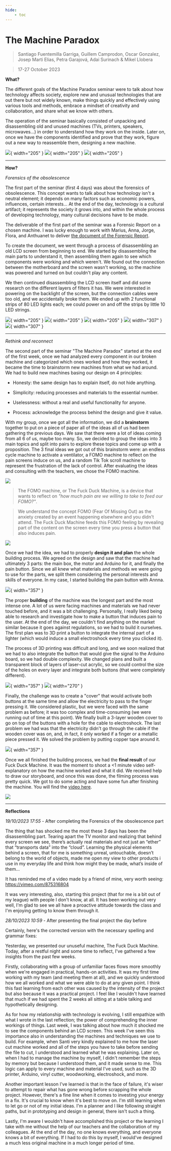 ```yaml
---
hide:
    - toc
---
```


# The Machine Paradox

> Santiago Fuentemilla Garriga, Guillem Camprodon, Oscar Gonzalez, Josep Marti Elias, Petra Garajová, Adai Surinach & Mikel Llobera

> 17-27 October 2023

**What?**

The different goals of the Machine Paradox seminar were to talk about how technology affects society, explore new and unusual technologies that are out there but not widely known, make things quickly and effectively using various tools and methods, embrace a mindset of creativity and collaboration, and share what we know with others. 

The operation of the seminar basically consisted of unpacking and disassembling old and unused machines (TVs, printers, speakers, microwaves…) in order to understand how they work on the inside. Later on, once we have the components identified and prove that they work, figure out a new way to reassemble them, designing a new machine.

![](../images/The%20Machine%20Paradox/C.jpg){ width="205" } ![](../images/The%20Machine%20Paradox/B.jpg){ width="205" } ![](../images/The%20Machine%20Paradox/D.jpg){ width="205" }

__________________
**How?**

_Forensics of the obsolescence_

The first part of the seminar (first 4 days) was about the forensics of obsolescence. This concept wants to talk about how technology isn't a neutral element; it depends on many factors such as economic powers, influences, certain interests… At the end of the day, technology is a cultural artifact; it represents the society it grows into, and within the whole process of developing technology, many cultural decisions have to be made.

The deliverable of the first part of the seminar was a Forensic Report on a chosen machine. I was lucky enough to work with Marius, Anna, Jorge, Flora, and Anthuanet to deliver [the document of the Forensic Report](https://hackmd.io/1TI0p6wfRi2lh4JParedQA?view).

To create the document, we went through a process of disassembling an old LCD screen from beginning to end. We started by disassembling the main parts to understand it, then assembling them again to see which components were working and which weren't. We found out the connection between the motherboard and the screen wasn't working, so the machine was powered and turned on but couldn't play any content.

We then continued disassembling the LCD screen itself and did some research on the different layers of filters it has. We were interested in powering on the backlight of the screen, but the connection cables were too old, and we accidentally broke them. We ended up with 2 functional strips of 80 LED lights each; we could power on and off the strips by little 10 LED strings.

![](../images/The%20Machine%20Paradox/A.0.jpg){ width="205" } ![](../images/The%20Machine%20Paradox/A.1.jpg){ width="205" } ![](../images/The%20Machine%20Paradox/A.jpg){ width="205" }
![](../images/The%20Machine%20Paradox/LCD%20Screen.jpg){ width="307" } ![](../images/The%20Machine%20Paradox/LED%20test.gif){ width="307" }



___

_Rethink and reconnect_

The second part of the seminar "The Machine Paradox" started at the end of the first week, once we had analyzed every component in our broken machine and categorized which ones worked and how they worked, it became the time to brainstorm new machines from what we had around. We had to build new machines basing our design on 4 principles: 

- Honesty: the same design has to explain itself, do not hide anything.

- Simplicity: reducing processes and materials to the essential number. 

- Uselessness: without a real and useful functionality for anyone. 

- Process: acknowledge the process behind the design and give it value.

With my group, once we got all the information, we did a **brainstorm** together to put on a piece of paper all of the ideas all of us had been gathering the previous days. We saw that there were a lot of ideas coming from all 6 of us, maybe too many. So, we decided to group the ideas into 3 main topics and split into pairs to explore these topics and come up with a proposition. The 3 final ideas we got out of this brainstorm were: an endless cycle machine to activate a ventilator, a FOMO machine to reflect on the pain screens induce on us, and a random Tik Tok scroll machine to represent the frustration of the lack of control. After evaluating the ideas and consulting with the teachers, we chose the FOMO machine.

![](../images/The%20Machine%20Paradox/Brainstorm.png)


> The FOMO machine, or The Fuck Duck Machine, is a device that wants to reflect on _"how much pain are we willing to take to feed our FOMO?"_.

> We understand the concept FOMO (Fear Of Missing Out) as the anxiety created by an event happening elsewhere and you didn't attend. The Fuck Duck Machine feeds this FOMO feeling by revealing part of the content on the screen every time you press a button that also induces pain.

![](../images/The%20Machine%20Paradox/Working.png)


Once we had the idea, we had to properly **design it and plan** the whole building process. We agreed on the design and saw that the machine had ultimately 3 parts: the main box, the motor and Arduino for it, and finally the pain button. Since we all knew what materials and methods we were going to use for the parts, we split them considering the personal interests and skills of everyone. In my case, I started building the pain button with Annna.

![](../images/The%20Machine%20Paradox/Planning.jpg){ width="357" }

The proper **building** of the machine was the longest part and the most intense one. A lot of us were facing machines and materials we had never touched before, and it was a bit challenging. Personally, I really liked being able to research and investigate how to make a button that induces pain to the user. At the end of the day, we couldn't find anything on the market similar because it goes against regulations, so we had to build it ourselves. The first plan was to 3D print a button to integrate the internal part of a lighter (which would induce a small electroshock every time you clicked it).

The process of 3D printing was difficult and long, and we soon realized that we had to also integrate the button that would give the signal to the Arduino board, so we had double complexity. We changed plans and built a transparent block of layers of laser-cut acrylic, so we could control the size of the holes on every layer and integrate both buttons (that were completely different).

![](../images/The%20Machine%20Paradox/meta1.gif){ width="357" } ![](../images/The%20Machine%20Paradox/Meta2.jpg){ width="270" }

Finally, the challenge was to create a "cover" that would activate both buttons at the same time and allow the electricity to pass to the finger pressing it. We considered plastic, but we were faced with the same problem as before; it was too complex and time-consuming (we were running out of time at this point). We finally built a 3-layer wooden cover to go on top of the buttons with a hole for the cable to electroshock. The last problem we had was that the electricity didn't go through the cable if the wooden cover was on, and, in fact, it only worked if a finger or a metallic piece pressed it. We solved the problem by putting copper tape around it.

![](../images/The%20Machine%20Paradox/fusta.jpg){ width="357" }

Once we all finished the building process, we had the **final result** of our Fuck Duck Machine. It was the moment to shoot a <1 minute video self-explanatory on how the machine worked and what it did. We received help to draw our storyboard, and once this was done, the filming process was pretty quick. We got to do some acting and have some fun after finishing the machine. You will find the [video here](https://youtu.be/b1Z73PcCkZQ).

![](../images/The%20Machine%20Paradox/video.jpg)

__________________
**Reflections**

_19/10/2023 17:55_ - After completing the Forensics of the obsolescence part

The thing that has shocked me the most these 3 days has been the disassembling part. Tearing apart the TV monitor and realizing that behind every screen we see, there’s actually real materials and not just an “ether” that “transports data” into the “cloud”. 
Learning the physical elements behind a screen, that for me is something unreal, untouchable, doesn’t belong to the world of objects, made me open my view to other products i use in my everyday life and think how might they be made, what’s inside of them…

It has reminded me of a video made by a friend of mine, very worth seeing:
https://vimeo.com/875316804 

It was very interesting, also, starting this project (that for me is a bit out of my league) with people I don't know, at all. It has been working out very well, I'm glad to see we all have a proactive attitude towards the class and I'm enjoying getting to know them through it. 



_28/10/2023 10:59_ - After presenting the final project the day before

Certainly, here's the corrected version with the necessary spelling and grammar fixes:

Yesterday, we presented our unuseful machine, The Fuck Duck Machine. Today, after a restful night and some time to reflect, I've gathered a few insights from the past few weeks.

Firstly, collaborating with a group of unfamiliar faces flows more smoothly when we're engaged in practical, hands-on activities. It was my first time working with my team (and meeting them at all), and we quickly understood how we all worked and what we were able to do at any given point. I think this fast learning from each other was caused by the intensity of the project but also because it was a practical project. I feel like I wouldn't have learned that much if we had spent the 2 weeks all sitting at a table talking and hypothetically designing.

As for how my relationship with technology is evolving, I still empathize with what I wrote in the last reflection; the power of comprehending the inner workings of things. Last week, I was talking about how much it shocked me to see the components behind an LCD screen. This week I've seen this importance also in understanding the machines and techniques we use to build. For example, when Santi very kindly explained to me how the laser cut machine worked and all of the steps you have to take before sending the file to cut, I understood and learned what he was explaining. Later on, when I had to manage the machine by myself, I didn't remember the steps by memory but because I understood them, and it made sense to me. This logic can apply to every machine and material I've used, such as the 3D printer, Arduino, vinyl cutter, woodworking, electroshock, and more.

Another important lesson I've learned is that in the face of failure, it's wiser to attempt to repair what has gone wrong before scrapping the whole project. However, there's a fine line when it comes to investing your energy in a fix. It's crucial to know when it's best to move on. I'm still learning when to let go or not of my initial ideas. I'm a planner and I like following straight paths, but in prototyping and design in general, there isn't such a thing.

Lastly, I'm aware I wouldn't have accomplished this project or the learning I take with me without the help of our teachers and the collaboration of my colleagues. At the end of the day, no one knows everything, and everyone knows a bit of everything. If I had to do this by myself, I would've designed a much less original machine in a much longer period of time.